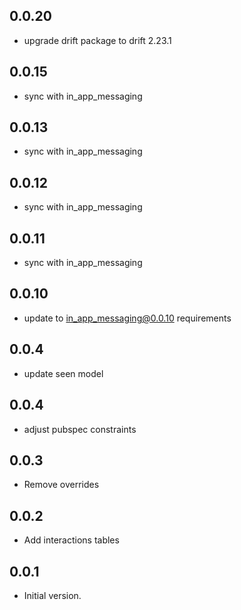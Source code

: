 ## 0.0.20

- upgrade drift package to drift 2.23.1

## 0.0.15

- sync with in_app_messaging

## 0.0.13

- sync with in_app_messaging

## 0.0.12

- sync with in_app_messaging

## 0.0.11

- sync with in_app_messaging

## 0.0.10

- update to in_app_messaging@0.0.10 requirements

## 0.0.4

- update seen model

## 0.0.4

- adjust pubspec constraints

## 0.0.3

- Remove overrides

## 0.0.2

- Add interactions tables

## 0.0.1

- Initial version.
